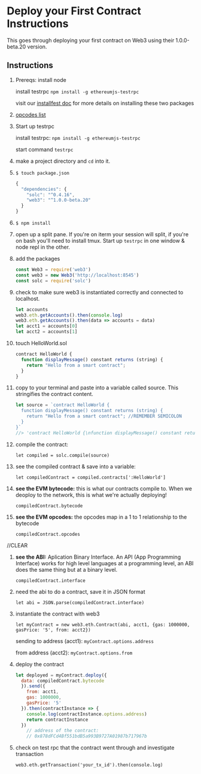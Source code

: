 # Deploy your First Contract Instructions
This goes through deploying your first contract on Web3 using their 1.0.0-beta.20 version.

## Instructions
1. Prereqs:
    install node

    install testrpc
      `npm install -g ethereumjs-testrpc`

    visit our [installfest doc](https://github.com/rachel-ftw/Basic-Ethereum-Dev-Env-Setup/blob/master/INSTALL.md) for more details on installing these two packages

1. [opcodes list](https://ethereum.stackexchange.com/questions/119/what-opcodes-are-available-for-the-ethereum-evm)

1. Start up testrpc

    install testrpc: `npm install -g ethereumjs-testrpc`

    start command `testrpc`

1. make a project directory and `cd` into it.

1. `$ touch package.json`
    ```js
    {
      "dependencies": {
        "solc": "^0.4.16",
        "web3": "^1.0.0-beta.20"
      }
    }
    ```

1. `$ npm install`

1. open up a split pane. If you're on iterm your session will split, if you're on bash you'll need to install tmux. Start up `testrpc` in one window & node repl in the other.

1. add the packages
    ```js
    const Web3 = require('web3')
    const web3 = new Web3('http://localhost:8545')
    const solc = require('solc')
    ```

1. check to make sure web3 is instantiated correctly and connected to localhost.
    ```js
    let accounts
    web3.eth.getAccounts().then(console.log)
    web3.eth.getAccounts().then(data => accounts = data)
    let acct1 = accounts[0]
    let acct2 = accounts[1]
    ```

1. touch HelloWorld.sol
    ```js
    contract HelloWorld {
      function displayMessage() constant returns (string) {
        return "Hello from a smart contract";
      }
    }
    ```

1. copy to your terminal and paste into a variable called source. This stringifies the contract content.
    ```js
    let source = `contract HelloWorld {
      function displayMessage() constant returns (string) {
        return "Hello from a smart contract"; //REMEMBER SEMICOLON
      }
    }`
    //> 'contract HelloWorld {\nfunction displayMessage() constant returns (string) {\nreturn "Hello from Smart contract";\n}\n}\n'
    ```

1. compile the contract:

    `let compiled = solc.compile(source)`

1. see the compiled contract & save into a variable:

    `let compiledContract = compiled.contracts[':HelloWorld']`

1. **see the EVM bytecode:** this is what our contracts compile to. When we deoploy to the network, this is what we're actually deploying!

    `compiledContract.bytecode`

1. **see the EVM opcodes:** the opcodes map in a 1 to 1 relationship to the bytecode
    
    `compiledContract.opcodes`

//CLEAR

1. **see the ABI:** Aplication Binary Interface. An API (App Programming Interface) works for high level languages at a programming level, an ABI does the same thing but at a binary level.
    
    `compiledContract.interface`

1. need the abi to do a contract, save it in JSON format
    
    `let abi = JSON.parse(compiledContract.interface)`

1. instantiate the contract with web3
    
    `let myContract = new web3.eth.Contract(abi, acct1, {gas: 1000000, gasPrice: '5', from: acct2})`
    
    sending to address (acct1): `myContract.options.address`
    
    from address (acct2): `myContract.options.from`

1. deploy the contract
    ```js
    let deployed = myContract.deploy({
      data: compiledContract.bytecode
      }).send({
        from: acct1,
        gas: 1000000,
        gasPrice: '5'
      }).then(contractInstance => {
        console.log(contractInstance.options.address)
        return contractInstance
      })
        // address of the contract:
        // 0x878dFCd4Bf551bdB5a993B9727A01987b717967b
    ```

1. check on test rpc that the contract went through and investigate transaction
    
    `web3.eth.getTransaction('your_tx_id').then(console.log)`
